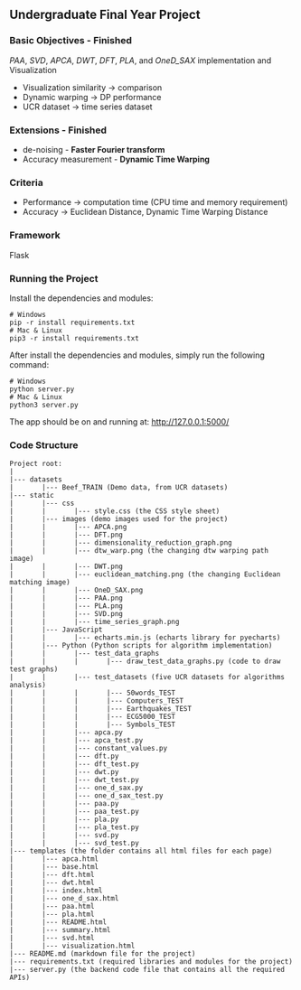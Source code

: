 ﻿## Undergraduate Final Year Project

### Basic Objectives - Finished
*PAA*, *SVD*, *APCA*, *DWT*, *DFT*, *PLA*, and *OneD_SAX* implementation and Visualization
- Visualization similarity -> comparison
- Dynamic warping -> DP performance
- UCR dataset -> time series dataset

### Extensions - Finished
- de-noising - **Faster Fourier transform**
- Accuracy measurement - **Dynamic Time Warping**

### Criteria
- Performance -> computation time (CPU time and memory requirement)
- Accuracy -> Euclidean Distance, Dynamic Time Warping Distance

### Framework
Flask

### Running the Project
Install the dependencies and modules:
```
# Windows
pip -r install requirements.txt
# Mac & Linux
pip3 -r install requirements.txt
```

After install the dependencies and modules, simply run the following command:
```
# Windows
python server.py
# Mac & Linux
python3 server.py
```
The app should be on and running at: http://127.0.0.1:5000/

### Code Structure
```
Project root:  
|
|--- datasets  
|       |--- Beef_TRAIN (Demo data, from UCR datasets)
|--- static
|       |--- css
|       |       |--- style.css (the CSS style sheet)
|       |--- images (demo images used for the project)
|       |       |--- APCA.png
|       |       |--- DFT.png
|       |       |--- dimensionality_reduction_graph.png
|       |       |--- dtw_warp.png (the changing dtw warping path image)
|       |       |--- DWT.png
|       |       |--- euclidean_matching.png (the changing Euclidean matching image)
|       |       |--- OneD_SAX.png
|       |       |--- PAA.png
|       |       |--- PLA.png
|       |       |--- SVD.png
|       |       |--- time_series_graph.png
|       |--- JavaScript
|       |       |--- echarts.min.js (echarts library for pyecharts)
|       |--- Python (Python scripts for algorithm implementation)
|       |       |--- test_data_graphs
|       |       |       |--- draw_test_data_graphs.py (code to draw test graphs)
|       |       |--- test_datasets (five UCR datasets for algorithms analysis)
|       |       |       |--- 50words_TEST
|       |       |       |--- Computers_TEST
|       |       |       |--- Earthquakes_TEST
|       |       |       |--- ECG5000_TEST
|       |       |       |--- Symbols_TEST
|       |       |--- apca.py
|       |       |--- apca_test.py
|       |       |--- constant_values.py
|       |       |--- dft.py
|       |       |--- dft_test.py
|       |       |--- dwt.py
|       |       |--- dwt_test.py
|       |       |--- one_d_sax.py
|       |       |--- one_d_sax_test.py
|       |       |--- paa.py
|       |       |--- paa_test.py
|       |       |--- pla.py
|       |       |--- pla_test.py
|       |       |--- svd.py
|       |       |--- svd_test.py
|--- templates (the folder contains all html files for each page) 
|       |--- apca.html 
|       |--- base.html 
|       |--- dft.html 
|       |--- dwt.html 
|       |--- index.html 
|       |--- one_d_sax.html 
|       |--- paa.html 
|       |--- pla.html 
|       |--- README.html 
|       |--- summary.html 
|       |--- svd.html 
|       |--- visualization.html 
|--- README.md (markdown file for the project)
|--- requirements.txt (required libraries and modules for the project)
|--- server.py (the backend code file that contains all the required APIs)
```
